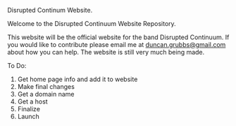 Disrupted Continum Website.

Welcome to the Disrupted Continuum Website Repository.

This website will be the official website for the band Disrupted Continuum.
If you would like to contribute please email me at duncan.grubbs@gmail.com about
how you can help. The website is still very much being made.

To Do:
1. Get home page info and add it to website
2. Make final changes
3. Get a domain name
4. Get a host
5. Finalize
6. Launch